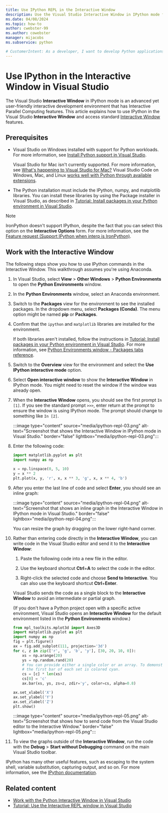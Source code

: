```yaml
---
title: Use IPython REPL in the Interactive Window
description: Use the Visual Studio Interactive Window in IPython mode for a user-friendly interactive development environment with Interactive Parallel Computing features.
ms.date: 04/08/2024
ms.topic: how-to
author: cwebster-99
ms.author: cowebster
manager: mijacobs
ms.subservice: python

# CustomerIntent: As a developer, I want to develop Python applications in Visual Studio so I can use IPython REPL in the Interactive Window.
---
```


# Use IPython in the Interactive Window in Visual Studio

The Visual Studio **Interactive Window** in IPython mode is an advanced yet user-friendly interactive development environment that has Interactive Parallel Computing features. This article explains how to use IPython in the Visual Studio **Interactive Window** and access standard [Interactive Window](python-interactive-repl-in-visual-studio.md) features.

## Prerequisites 

- Visual Studio on Windows installed with support for Python workloads. For more information, see [Install Python support in Visual Studio](installing-python-support-in-visual-studio.md).

   Visual Studio for Mac isn't currently supported. For more information, see [What's happening to Visual Studio for Mac?](/visualstudio/mac/what-happened-to-vs-for-mac) Visual Studio Code on Windows, Mac, and Linux [works well with Python through available extensions](https://code.visualstudio.com/docs/languages/python).

- The Python installation must include the IPython, numpy, and matplotlib libraries. You can install these libraries by using the Package installer in Visual Studio, as described in [Tutorial: Install packages in your Python environment in Visual Studio](tutorial-working-with-python-in-visual-studio-step-05-installing-packages.md).

> [!NOTE]
> IronPython doesn't support IPython, despite the fact that you can select this option on the **Interactive Options** form. For more information, see the [Feature request (Support IPython when interp is IronPython)](https://github.com/Microsoft/PTVS/issues/84).

## Work with the Interactive Window

The following steps show you how to use IPython commands in the Interactive Window. This walkthrough assumes you're using Anaconda.

1. In Visual Studio, select **View** > **Other Windows** > **Python Environments** to open the **Python Environments** window.

1. In the **Python Environments** window, select an Anaconda environment.

1. Switch to the **Packages** view for the environment to see the installed packages. In the dropdown menu, select **Packages (Conda)**. The menu option might be named **pip** or **Packages**.

1. Confirm that the `ipython` and `matplotlib` libraries are installed for the environment.

   If both libraries aren't installed, follow the instructions in [Tutorial: Install packages in your Python environment in Visual Studio](tutorial-working-with-python-in-visual-studio-step-05-installing-packages.md). For more information, see [Python Environments window - Packages tabs reference](./python-environments-window-tab-reference.md#packages-tab).

1. Switch to the **Overview** view for the environment and select the **Use IPython interactive mode** option.

1. Select **Open interactive window** to show the **Interactive Window** in IPython mode. You might need to reset the window if the window was already open.
   
1. When the **Interactive Window** opens, you should see the first prompt `In [1]`. If you see the standard prompt `>>>`, enter return at the prompt to ensure the window is using IPython mode. The prompt should change to something like `In [2]`.

   :::image type="content" source="media/ipython-repl-03.png" alt-text="Screenshot that shows the Interactive Window in IPython mode in Visual Studio." border="false" lightbox="media/ipython-repl-03.png":::

1. Enter the following code:

   ```python
   import matplotlib.pyplot as plt
   import numpy as np

   x = np.linspace(0, 5, 10)
   y = x ** 2
   plt.plot(x, y, 'r', x, x ** 3, 'g', x, x ** 4, 'b')
   ```

1. After you enter the last line of code and select **Enter**, you should see an inline graph:

   :::image type="content" source="media/ipython-repl-04.png" alt-text="Screenshot that shows an inline graph in the Interactive Window in IPython mode in Visual Studio." border="false" lightbox="media/ipython-repl-04.png":::

   You can resize the graph by dragging on the lower right-hand corner.

1. Rather than entering code directly in the **Interactive Window**, you can write code in the Visual Studio editor and send it to the **Interactive Window**:

   1. Paste the following code into a new file in the editor.
   
   1. Use the keyboard shortcut **Ctrl**+**A** to select the code in the editor.
   
   1. Right-click the selected code and choose **Send to Interactive**. You can also use the keyboard shortcut **Ctrl**+**Enter**.
   
   Visual Studio sends the code as a single block to the **Interactive Window** to avoid an intermediate or partial graph.
   
   (If you don't have a Python project open with a specific active environment, Visual Studio opens an **Interactive Window** for the default environment listed in the **Python Environments** window.)

    ```python
    from mpl_toolkits.mplot3d import Axes3D
    import matplotlib.pyplot as plt
    import numpy as np
    fig = plt.figure()
    ax = fig.add_subplot(111, projection='3d')
    for c, z in zip(['r', 'g', 'b', 'y'], [30, 20, 10, 0]):
        xs = np.arange(20)
        ys = np.random.rand(20)
        # You can provide either a single color or an array. To demonstrate this,
        # the first bar of each set is colored cyan.
        cs = [c] * len(xs)
        cs[0] = 'c'
        ax.bar(xs, ys, zs=z, zdir='y', color=cs, alpha=0.8)

    ax.set_xlabel('X')
    ax.set_ylabel('Y')
    ax.set_zlabel('Z')
    plt.show()
    ```

   :::image type="content" source="media/ipython-repl-05.png" alt-text="Screenshot that shows how to send code from the Visual Studio editor to the Interactive Window." border="false" lightbox="media/ipython-repl-05.png":::

1. To view the graphs outside of the **Interactive Window**, run the code with the **Debug** > **Start without Debugging** command on the main Visual Studio toolbar.

IPython has many other useful features, such as escaping to the system shell, variable substitution, capturing output, and so on. For more information, see the [IPython documentation](https://ipython.org/documentation.html).

## Related content

- [Work with the Python Interactive Window in Visual Studio](./python-interactive-repl-in-visual-studio.md)
- [Tutorial: Use the Interactive REPL window in Visual Studio](./tutorial-working-with-python-in-visual-studio-step-03-interactive-repl.md)
